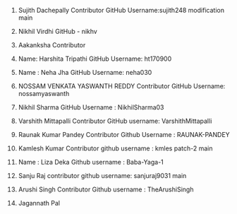 
1. Sujith Dachepally Contributor
  GitHub Username:sujith248
 modification
 main

2. Nikhil Virdhi 
  GitHub - nikhv 


2. Aakanksha Contributor

3. Name: Harshita Tripathi
   GitHub Username: ht170900
   
4. Name : Neha Jha 
   GitHub Username: neha030   

4. NOSSAM VENKATA YASWANTH REDDY Contributor
   GitHub Username: nossamyaswanth

5. Nikhil Sharma
   GitHub Username : NikhilSharma03
   
6. Varshith Mittapalli Contributor
   GitHub username: VarshithMittapalli

7. Raunak Kumar Pandey Contributor
   Github Username : RAUNAK-PANDEY
   
 8. Kamlesh Kumar Contributor
    github username : kmles
patch-2
    main
    
 10. Name : Liza Deka
     Github username : Baba-Yaga-1

   
9.  Sanju Raj contributor
    github username: sanjuraj9031
 main

10. Arushi Singh Contributor
    Github username  : TheArushiSingh
    
11. Jagannath Pal
